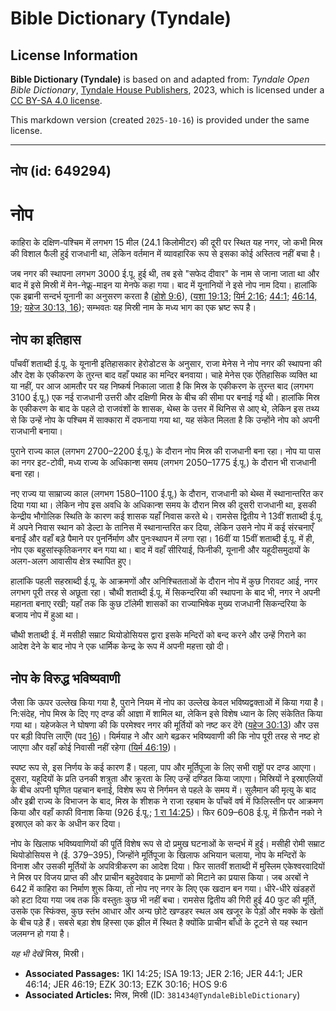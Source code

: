 # Bible Dictionary (Tyndale)

## License Information

**Bible Dictionary (Tyndale)** is based on and adapted from: _Tyndale Open Bible Dictionary_, [Tyndale House Publishers](https://tyndaleopenresources.com/), 2023, which is licensed under a [CC BY-SA 4.0 license](https://creativecommons.org/licenses/by-sa/4.0/legalcode.en).

This markdown version (created `2025-10-16`) is provided under the same license.



--------------------------------

## नोप (id: 649294)

नोप
===

काहिरा के दक्षिण\-पश्चिम में लगभग 15 मील (24\.1 किलोमीटर) की दूरी पर स्थित यह नगर, जो कभी मिस्र की विशाल फैली हुई राजधानी था, लेकिन वर्तमान में व्यावहारिक रूप से इसका कोई अस्तित्व नहीं बचा है।

जब नगर की स्थापना लगभग 3000 ई.पू. हुई थी, तब इसे "सफेद दीवार" के नाम से जाना जाता था और बाद में इसे मिस्री में मेन\-नेफ्रू\-माइन या मेनफे कहा गया। बाद में यूनानियों ने इसे नोप नाम दिया। हालांकि एक इब्रानी सन्दर्भ यूनानी का अनुसरण करता है ([होशे 9:6](https://ref.ly/Hos9:6)), ([यशा 19:13](https://ref.ly/Isa19:13); [यिर्म 2:16](https://ref.ly/Jer2:16); [44:1](https://ref.ly/Jer44:1); [46:14, 19](https://ref.ly/Jer46:14,Jer46:19); [यहेज 30:13, 16](https://ref.ly/Ezek30:13,Ezek30:16)); सम्भवतः यह मिस्री नाम के मध्य भाग का एक भ्रष्ट रूप है।

नोप का इतिहास
-------------

पाँचवीं शताब्दी ई.पू. के यूनानी इतिहासकार हेरोडोटस के अनुसार, राजा मेनेस ने नोप नगर की स्थापना की और देश के एकीकरण के तुरन्त बाद वहाँ पथाह का मन्दिर बनवाया। चाहे मेनेस एक ऐतिहासिक व्यक्ति था या नहीं, पर आज आमतौर पर यह निष्कर्ष निकाला जाता है कि मिस्र के एकीकरण के तुरन्त बाद (लगभग 3100 ई.पू.) एक नई राजधानी उत्तरी और दक्षिणी मिस्र के बीच की सीमा पर बनाई गई थी। हालांकि मिस्र के एकीकरण के बाद के पहले दो राजवंशों के शासक, थेब्स के उत्तर में थिनिस से आए थे, लेकिन इस तथ्य से कि उन्हें नोप के पश्चिम में साक्कारा में दफनाया गया था, यह संकेत मिलता है कि उन्होंने नोप को अपनी राजधानी बनाया।

पुराने राज्य काल (लगभग 2700–2200 ई.पू.) के दौरान नोप मिस्र की राजधानी बना रहा। नोप या पास का नगर इट\-टोवी, मध्य राज्य के अधिकान्श समय (लगभग 2050–1775 ई.पू.) के दौरान भी राजधानी बना रहा।

नए राज्य या साम्राज्य काल (लगभग 1580–1100 ई.पू.) के दौरान, राजधानी को थेब्स में स्थानान्तरित कर दिया गया था। लेकिन नोप इस अवधि के अधिकान्श समय के दौरान मिस्र की दूसरी राजधानी था, इसकी केन्द्रीय भौगोलिक स्थिति के कारण कई शासक यहाँ निवास करते थे। रामसेस द्वितीय ने 13वीं शताब्दी ई.पू. में अपने निवास स्थान को डेल्टा के तानिस में स्थानान्तरित कर दिया, लेकिन उसने नोप में कई संरचनाएँ बनाईं और वहाँ बड़े पैमाने पर पुनर्निर्माण और पुनःस्थापन में लगा रहा। 16वीं या 15वीं शताब्दी ई.पू. में ही, नोप एक बहुसांस्कृतिकनगर बन गया था। बाद में वहाँ सीरियाई, फिनीकी, यूनानी और यहूदीसमुदायों के अलग\-अलग आवासीय क्षेत्र स्थापित हुए।

हालांकि पहली सहस्राब्दी ई.पू. के आक्रमणों और अनिश्चितताओं के दौरान नोप में कुछ गिरावट आई, नगर लगभग पूरी तरह से अछूता रहा। चौथी शताब्दी ई.पू. में सिकन्दरिया की स्थापना के बाद भी, नगर ने अपनी महानता बनाए रखी; यहाँ तक कि कुछ टॉलेमी शासकों का राज्याभिषेक मुख्य राजधानी सिकन्दरिया के बजाय नोप में हुआ था।

चौथी शताब्दी ई. में मसीही सम्राट थियोडोसियस द्वारा इसके मन्दिरों को बन्द करने और उन्हें गिराने का आदेश देने के बाद नोप ने एक धार्मिक केन्द्र के रूप में अपनी महत्ता खो दी।

नोप के विरुद्ध भविष्यवाणी
-------------------------

जैसा कि ऊपर उल्लेख किया गया है, पुराने नियम में नोप का उल्लेख केवल भविष्यद्वक्ताओं में किया गया है। नि:संदेह, नोप मिस्र के दिए गए दण्ड की आज्ञा में शामिल था, लेकिन इसे विशेष ध्यान के लिए संकेतित किया गया था। यहेजकेल ने घोषणा की कि परमेश्वर नगर की मूर्तियों को नष्ट कर देंगे ([यहेज 30:13](https://ref.ly/Ezek30:13)) और उस पर बड़ी विपत्ति लाएँगे (पद [16](https://ref.ly/Ezek30:16))। यिर्मयाह ने और आगे बढ़कर भविष्यवाणी की कि नोप पूरी तरह से नष्ट हो जाएगा और वहाँ कोई निवासी नहीं रहेगा ([यिर्म 46:19](https://ref.ly/Jer46:19))।

स्पष्ट रूप से, इस निर्णय के कई कारण हैं। पहला, पाप और मूर्तिपूजा के लिए सभी राष्ट्रों पर दण्ड आएगा। दूसरा, यहूदियों के प्रति उनकी शत्रुता और क्रूरता के लिए उन्हें दण्डित किया जाएगा। मिस्रियों ने इस्राएलियों के बीच अपनी घृणित पहचान बनाई, विशेष रूप से निर्गमन से पहले के समय में। सुलैमान की मृत्यु के बाद और इब्री राज्य के विभाजन के बाद, मिस्र के शीशक ने राजा रहबाम के पाँचवें वर्ष में फिलिस्तीन पर आक्रमण किया और वहाँ काफी विनाश किया (926 ई.पू.; [1 रा 14:25](https://ref.ly/1Kgs14:25))। फिर 609–608 ई.पू. में फ़िरौन नको ने इस्राएल को कर के अधीन कर दिया।

नोप के खिलाफ भविष्यवाणियों की पूर्ति विशेष रूप से दो प्रमुख घटनाओं के सन्दर्भ में हुई। मसीही रोमी सम्राट थियोडोसियस ने (ई. 379–395\), जिन्होंने मूर्तिपूजा के खिलाफ अभियान चलाया, नोप के मन्दिरों के विनाश और उसकी मूर्तियों के अपवित्रीकरण का आदेश दिया। फिर सातवीं शताब्दी में मुस्लिम एकेश्वरवादियों ने मिस्र पर विजय प्राप्त की और प्राचीन बहुदेववाद के प्रमाणों को मिटाने का प्रयास किया। जब अरबों ने 642 में काहिरा का निर्माण शुरू किया, तो नोप नए नगर के लिए एक खदान बन गया। धीरे\-धीरे खंडहरों को हटा दिया गया जब तक कि वस्तुतः कुछ भी नहीं बचा। रामसेस द्वितीय की गिरी हुई 40 फुट की मूर्ति, उसके एक स्फिंक्स, कुछ स्तंभ आधार और अन्य छोटे खण्डहर स्थल अब खजूर के पेड़ों और मक्के के खेतों के बीच पड़े हैं। सबसे बड़ा शेष हिस्सा एक झील में स्थित है क्योंकि प्राचीन बाँधों के टूटने से यह स्थान जलमग्न हो गया है।

*यह भी देखें* मिस्र, मिस्री।

* **Associated Passages:** 1KI 14:25; ISA 19:13; JER 2:16; JER 44:1; JER 46:14; JER 46:19; EZK 30:13; EZK 30:16; HOS 9:6
* **Associated Articles:** मिस्र, मिस्री (ID: `381434@TyndaleBibleDictionary`)


